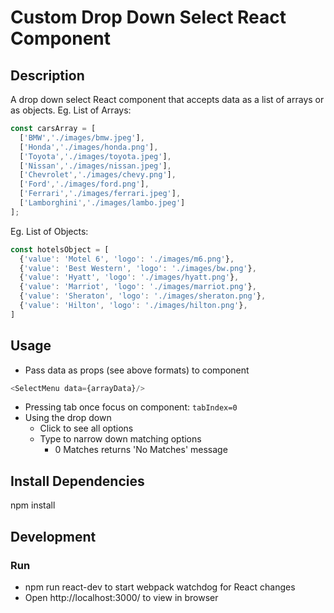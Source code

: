 # Custom Drop Down Select React Component

## Description
A drop down select React component that accepts data as a list of arrays or as objects.
Eg. List of Arrays:
```javascript
const carsArray = [
  ['BMW','./images/bmw.jpeg'],
  ['Honda','./images/honda.png'],
  ['Toyota','./images/toyota.jpeg'],
  ['Nissan','./images/nissan.jpeg'],
  ['Chevrolet','./images/chevy.png'],
  ['Ford','./images/ford.png'],
  ['Ferrari','./images/ferrari.jpeg'],
  ['Lamborghini','./images/lambo.jpeg']
];
```
Eg. List of Objects:
```javascript
const hotelsObject = [
  {'value': 'Motel 6', 'logo': './images/m6.png'},
  {'value': 'Best Western', 'logo': './images/bw.png'},
  {'value': 'Hyatt', 'logo': './images/hyatt.png'},
  {'value': 'Marriot', 'logo': './images/marriot.png'},
  {'value': 'Sheraton', 'logo': './images/sheraton.png'},
  {'value': 'Hilton', 'logo': './images/hilton.png'},
]
```

## Usage
* Pass data as props (see above formats) to component
```javascript
<SelectMenu data={arrayData}/>
```
* Pressing tab once focus on component: `tabIndex=0`
* Using the drop down
  * Click to see all options
  * Type to narrow down matching options
    * 0 Matches returns 'No Matches' message

## Install Dependencies
npm install

## Development
### Run
* npm run react-dev to start webpack watchdog for React changes
* Open http://localhost:3000/ to view in browser


